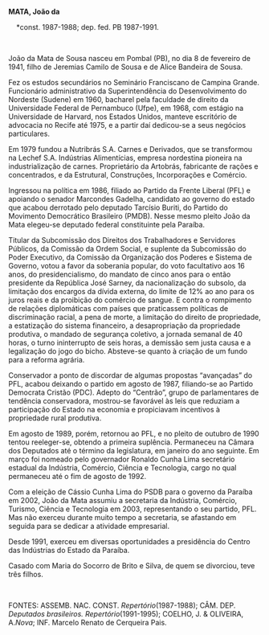 **MATA, João da**

    \*const. 1987-1988; dep. fed. PB 1987-1991.

 

João da Mata de Sousa nasceu em Pombal (PB), no dia 8 de fevereiro de
1941, filho de Jeremias Camilo de Sousa e de Alice Bandeira de Sousa.

Fez os estudos secundários no Seminário Franciscano de Campina Grande.
Funcionário administrativo da Superintendência do Desenvolvimento do
Nordeste (Sudene) em 1960, bacharel pela faculdade de direito da
Universidade Federal de Pernambuco (Ufpe), em 1968, com estágio na
Universidade de Harvard, nos Estados Unidos, manteve escritório de
advocacia no Recife até 1975, e a partir daí dedicou-se a seus negócios
particulares.

Em 1979 fundou a Nutribrás S.A. Carnes e Derivados, que se transformou
na Lechef S.A. Indústrias Alimentícias, empresa nordestina pioneira na
industrialização de carnes. Proprietário da Artobrás, fabricante de
rações e concentrados, e da Estrutural, Construções, Incorporações e
Comércio.

Ingressou na política em 1986, filiado ao Partido da Frente Liberal
(PFL) e apoiando o senador Marcondes Gadelha, candidato ao governo do
estado que acabou derrotado pelo deputado Tarcísio Buriti, do Partido do
Movimento Democrático Brasileiro (PMDB). Nesse mesmo pleito João da Mata
elegeu-se deputado federal constituinte pela Paraíba.

Titular da Subcomissão dos Direitos dos Trabalhadores e Servidores
Públicos, da Comissão da Ordem Social, e suplente da Subcomissão do
Poder Executivo, da Comissão da Organização dos Poderes e Sistema de
Governo, votou a favor da soberania popular, do voto facultativo aos 16
anos, do presidencialismo, do mandato de cinco anos para o então
presidente da República José Sarney, da nacionalização do subsolo, da
limitação dos encargos da dívida externa, do limite de 12% ao ano para
os juros reais e da proibição do comércio de sangue. E contra o
rompimento de relações diplomáticas com países que praticassem políticas
de discriminação racial, a pena de morte, a limitação do direito de
propriedade, a estatização do sistema financeiro, a desapropriação da
propriedade produtiva, o mandado de segurança coletivo, a jornada
semanal de 40 horas, o turno ininterrupto de seis horas, a demissão sem
justa causa e a legalização do jogo do bicho. Absteve-se quanto à
criação de um fundo para a reforma agrária.

Conservador a ponto de discordar de algumas propostas “avançadas” do
PFL, acabou deixando o partido em agosto de 1987, filiando-se ao Partido
Democrata Cristão (PDC). Adepto do “Centrão”, grupo de parlamentares de
tendência conservadora, mostrou-se favorável às leis que reduziam a
participação do Estado na economia e propiciavam incentivos à
propriedade rural produtiva.

Em agosto de 1989, porém, retornou ao PFL, e no pleito de outubro de
1990 tentou reeleger-se, obtendo a primeira suplência. Permaneceu na
Câmara dos Deputados até o término da legislatura, em janeiro do ano
seguinte. Em março foi nomeado pelo governador Ronaldo Cunha Lima
secretário estadual da Indústria, Comércio, Ciência e Tecnologia, cargo
no qual permaneceu até o fim de agosto de 1992.

Com a eleição de Cássio Cunha Lima do PSDB para o governo da Paraíba em
2002, João da Mata assumiu a secretaria da Indústria, Comércio, Turismo,
Ciência e Tecnologia em 2003, representando o seu partido, PFL. Mas não
exerceu durante muito tempo a secretaria, se afastando em seguida para
se dedicar a atividade empresarial.

Desde 1991, exerceu em diversas oportunidades a presidência do Centro
das Indústrias do Estado da Paraíba.

Casado com Maria do Socorro de Brito e Silva, de quem se divorciou, teve
três filhos.

 

FONTES: ASSEMB. NAC. CONST. *Repertório*(1987-1988); CÂM. DEP.
*Deputados brasileiros. Repertório*(1991-1995); COELHO, J. & OLIVEIRA,
A.*Nova*; INF. Marcelo Renato de Cerqueira Pais.

 

 
